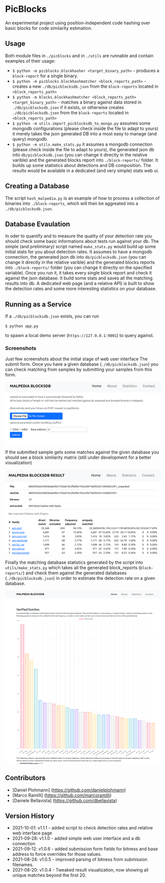 # PicBlocks

An experimental project using position-independent code hashing over basic blocks for code similarity estimation.

## Usage

Both module files in `./picblocks` and in `./utils` are runnable and contain examples of their usage:

* `$ python -m picblocks.blockhasher <target_binary_path>` - produces a `block-report` for a single binary.
* `$ python -m picblocks.blockhashmatcher <block_reports_path>` - creates a new `./db/picblocksdb.json` from the `block-reports` located in `<block_reports_path>`
* `$ python -m blocks.blockhashmatcher <block_reports_path> <target_binary_path>` - matches a binary against data stored in `./db/picblocksdb.json` if it exists, or otherwise creates `./db/picblocksdb.json` from the `block-reports` located in `<block_reports_path>`
* `$ python -m utils.import_picblocksdb_to_mongo.py` assumes some mongodb configurations (please check inside the file to adapt to yours) it merely takes the json generated DB into a most easy to manage (and query)  mongodb. 
* `$ python -m utils.make_stats.py` it assumes a mongodb connection (please check inside the file to adapt to yours), the generated json db into `db/picblocksdb.json` (you can change it directly in the relative varible) and the generated blocks report into `./block-reports/` folder. It builds up some statistics about detections and DB composition. The results would be available in a dedicated (and very simple) stats web ui. 

## Creating a Database

The script `hash_malpedia.py` is an example of how to process a collection of binaries into `./block-reports`, which will then be aggreated into a `./db/picblocksdb.json`.

## Database Evaulation

In oder to quantify and to measure the quality of your detection rate you should check some basic informations about tests run against your db. 
The simple (and preliminary) script named `make_stats.py` would build up some initial stats for you about detection rates. 
It assumes to have a mongodb connection, the generated json db into `db/picblocksdb.json` (you can change it directly in the relative varible) and the generated blocks reports into `./block-reports/` folder (you can change it directly on the specified variable). 
Once you run it, it takes every single block report and check it against the json database.
It build some stats and saves all the matching results into db. 
A dedicated web page (and a relative API) is built to show the detection rates and some more interesting statistics on your database.

## Running as a Service

If a `./db/picblocksdb.json` exists, you can run

`$ python app.py` 

to spawn a local demo server (`https://127.0.0.1:9001`) to query against.

### Screenshots

Just few screenshots about the initial stage of web user interface 
The submit form. Once you have a given database (`./db/picblocksdb.json`) you can check matching from samples by submitting your samples from 
this form.

<p align="center">
  <img src="static/img/1.png">
</p>

If the submitted sample gets some matches against the given database you should see a block similarity matrix (still under development for a better visualization)

<p align="center">
  <img src="static/img/2.png">
</p>

Finally the matching database statistics generated by the script into `utils/make_stats.py` which takes all the generated block_reports (`block-reports/`) and check them against the generated databases (`./db/picblocksdb.json`) in order to estimate the detection rate on a given database.

<p align="center">
  <img src="static/img/3.png">
</p>

## Contributors

* [Daniel Plohmann] (https://github.com/danielplohmann)
* [Marco Ramilli] (https://github.com/marcoramilli)
* [Daniele Bellavista] (https://github.com/dbellavista)

## Version History

* 2021-10-01: v1.1.1 - added script to check detection rates and relative web interface page
* 2021-09-28: v1.1.0 - added simple web user interface and a db connection
* 2021-09-12: v1.0.6 - added submission form fields for bitness and base address to force overrides for those values.
* 2021-08-24: v1.0.5 - improved parsing of bitness from submission filenames.
* 2021-08-20: v1.0.4 - Tweaked result visualization, now showing all unique matches beyond the first 20.
